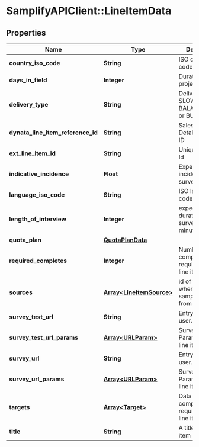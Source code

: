 # SamplifyAPIClient::LineItemData

## Properties
Name | Type | Description | Notes
------------ | ------------- | ------------- | -------------
**country_iso_code** | **String** | ISO country code | 
**days_in_field** | **Integer** | Duration of the project in days. | 
**delivery_type** | **String** | Delivery type: SLOW, BALANCED,FAST or BURST. | [optional] 
**dynata_line_item_reference_id** | **String** | Sales Order Detail Reference ID | [optional] 
**ext_line_item_id** | **String** | Unique line item Id | 
**indicative_incidence** | **Float** | Expected incidence of the survey | 
**language_iso_code** | **String** | ISO language code | 
**length_of_interview** | **Integer** | expected duration of the survey in minutes | 
**quota_plan** | [**QuotaPlanData**](QuotaPlanData.md) |  | [optional] 
**required_completes** | **Integer** | Number of complete required for the line item | [optional] 
**sources** | [**Array&lt;LineItemSource&gt;**](LineItemSource.md) | id of the source where is the sample coming from | [optional] 
**survey_test_url** | **String** | Entry link for the user. | [optional] 
**survey_test_url_params** | [**Array&lt;URLParam&gt;**](URLParam.md) | SurveyTestURL Params of the line item. | [optional] 
**survey_url** | **String** | Entry link for the user. | [optional] 
**survey_url_params** | [**Array&lt;URLParam&gt;**](URLParam.md) | SurveyURL Params of the line item. | [optional] 
**targets** | [**Array&lt;Target&gt;**](Target.md) | Data of completes/starts required for the line item | [optional] 
**title** | **String** | A title for the line item | 


